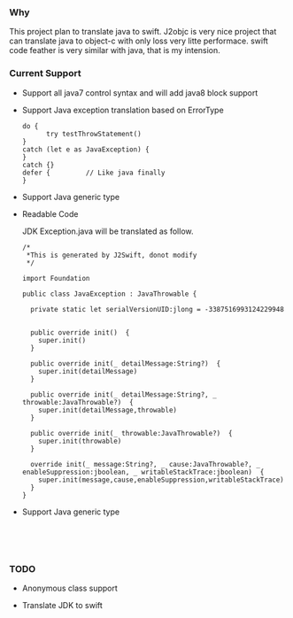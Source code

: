 ### Why

This project plan to translate java to swift. J2objc is very nice project that can translate java to object-c with only loss very litte performace. swift code feather is very similar with java, that is my intension.

### Current Support

* Support all java7 control syntax and will add java8 block support
  
* Support  Java exception translation based on ErrorType
  
  ``` 
  do {
        try testThrowStatement()
  }
  catch (let e as JavaException) {
  }
  catch {}
  defer {         // Like java finally
  }
  ```
  
* Support Java generic type
  
* Readable Code
  
  JDK Exception.java will be translated as follow.
  
  ``` 
  /*
   *This is generated by J2Swift, donot modify 
   */
  
  import Foundation
  
  public class JavaException : JavaThrowable {
  
    private static let serialVersionUID:jlong = -3387516993124229948
  
  
    public override init()  {
      super.init()
    }
  
    public override init(_ detailMessage:String?)  {
      super.init(detailMessage)
    }
  
    public override init(_ detailMessage:String?, _ throwable:JavaThrowable?)  {
      super.init(detailMessage,throwable)
    }
  
    public override init(_ throwable:JavaThrowable?)  {
      super.init(throwable)
    }
  
    override init(_ message:String?, _ cause:JavaThrowable?, _ enableSuppression:jboolean, _ writableStackTrace:jboolean)  {
      super.init(message,cause,enableSuppression,writableStackTrace)
    }
  }
  ```
  
* Support Java generic type
  
  ​
  
  ​
  
### TODO

* Anonymous class support
* Translate JDK to swift
  
  ​
  
  ​
  
  ​
  
  ​
  
  ​